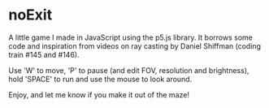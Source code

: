 # noExit
A little game I made in JavaScript using the p5.js library.
It borrows some code and inspiration from videos on ray casting 
by Daniel Shiffman (coding train #145 and #146).

Use 'W' to move, 'P' to pause (and edit FOV, resolution and brightness), 
hold 'SPACE' to run and use the mouse to look around.

Enjoy, and let me know if you make it out of the maze!
